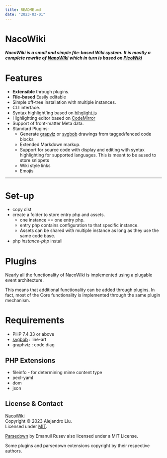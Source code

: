```yaml
---
title: README.md
date: "2023-03-01"
---
```

<!-- This is shown in the Github repo, so only use GFM markup. -->


# NacoWiki

**_NacoWiki is a small and simple file-based Wiki system._**
**_It is mostly a complete rewrite of_**
**_[NanoWiki](https://github.com/iliu-net/nanowiki)_**
**_which in turn is based on [PicoWiki](https://github.com/luckyshot/picowiki)_**

# Features

- **Extensible** through plugins.
- **File-based** Easily editable
- Simple off-tree installation with multiple instances.
- CLI interface.
- Syntax highlight'ing based on [hihglight.js](https://highlightjs.org/)
- Highlighting editor based on [CodeMirror](https://codemirror.net/)
- Support of front-matter Meta data.
- Standard Plugins:
  - Generate [grapviz](https://graphviz.org/) or [svgbob](https://github.com/ivanceras/svgbob) drawings from tagged/fenced code blocks
  - Extended Markdown markup.
  - Support for source code with display and editing with syntax highlighting for supported
    languages.  This is meant to be aused to store snippets
  - Wiki style links
  - Emojis

***

# Set-up

- copy dist
- create a folder to store entry php and assets.
  - one instance == one entry php.
  - entry php contains configuration to that specific instance.
  - Assets can be shared with multiple instance as long as they use the same code base.
- php _instance-php_ install

# Plugins

Nearly all the functionality of NacoWiki is implemented using
a plugable event architecture.

This means that additional functionality can be added through
plugins.  In fact, most of the Core functionality is implemented
through the same plugin mechanism.

# Requirements

- PHP 7.4.33 or above
- [svgbob](https://github.com/ivanceras/svgbob) : line-art
- graphviz : code diag

## PHP Extensions

- fileinfo - for determining mime content type
- pecl-yaml
- dom
- json


## License & Contact

[NacoWiki](https://github.com/iliu-net/NacoWiki/) \
Copyright &copy; 2023 Alejandro Liu. \
Licensed under [MIT](https://opensource.org/licenses/MIT).

[Parsedown](https://github.com/erusev/parsedown) by Emanuil Rusev also licensed under a MIT License.

Some plugins and parsedown extensions copyright by their respective authors.
